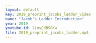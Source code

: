 ```yaml
---
layout: default
key: 2019_preprint_jacobs_ladder_video
name: "Jacob's Ladder Introduction"
year: 2019
youtube-id: 2joyCdBSGKw
file: 2019_preprint_jacobs_ladder.mp4
---
```

